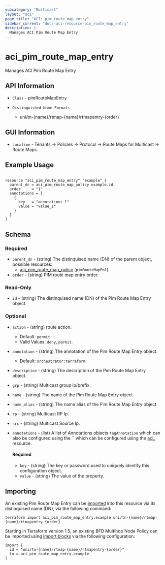 ```yaml
---
subcategory: "Multicast"
layout: "aci"
page_title: "ACI: pim_route_map_entry"
sidebar_current: "docs-aci-resource-pim_route_map_entry"
description: |-
  Manages ACI Pim Route Map Entry
---
```


# aci_pim_route_map_entry #

Manages ACI Pim Route Map Entry

## API Information ##

* `Class` - pimRouteMapEntry

* `Distinguished Name Formats`
  - uni/tn-{name}/rtmap-{name}/rtmapentry-{order}

## GUI Information ##

* `Location` - Tenants -> Policies -> Protocol -> Route Maps for Multicast -> Route Maps

## Example Usage ##

```hcl

resource "aci_pim_route_map_entry" "example" {
  parent_dn = aci_pim_route_map_policy.example.id
  order     = "1"
  annotations = [
    {
      key   = "annotations_1"
      value = "value_1"
    }
  ]
}

```

## Schema

### Required

* `parent_dn` - (string) The distinquised name (DN) of the parent object, possible resources:
  - [aci_pim_route_map_policy](https://registry.terraform.io/providers/CiscoDevNet/aci/latest/docs/resources/pim_route_map_policy) (`pimRouteMapPol`)
* `order` - (string) PIM route map entry order.

### Read-Only

* `id` - (string) The distinquised name (DN) of the Pim Route Map Entry object.

### Optional
  
* `action` - (string) route action.
  - Default: `permit`
  - Valid Values: `deny`, `permit`.
* `annotation` - (string) The annotation of the Pim Route Map Entry object.
  - Default: `orchestrator:terraform`
* `description` - (string) The description of the Pim Route Map Entry object.
* `grp` - (string) Multicast group ip/prefix.
* `name` - (string) The name of the Pim Route Map Entry object.
* `name_alias` - (string) The name alias of the Pim Route Map Entry object.
* `rp` - (string) Multicast RP Ip.
* `src` - (string) Multicast Source Ip.

* `annotations` - (list) A list of Annotations objects `tagAnnotation` which can also be configured using the  `` which can be configured using the [aci_](https://registry.terraform.io/providers/CiscoDevNet/aci/latest/docs/resources/) resource.
  
  #### Required
  
  * `key` - (string) The key or password used to uniquely identify this configuration object.
  * `value` - (string) The value of the property.

## Importing ##

An existing Pim Route Map Entry can be [imported](https://www.terraform.io/docs/import/index.html) into this resource via its distinquised name (DN), via the following command:

```
terraform import aci_pim_route_map_entry.example uni/tn-{name}/rtmap-{name}/rtmapentry-{order}
```

Starting in Terraform version 1.5, an existing BFD Multihop Node Policy can be imported 
using [import blocks](https://developer.hashicorp.com/terraform/language/import) via the following configuration:

```
import {
  id = "uni/tn-{name}/rtmap-{name}/rtmapentry-{order}"
  to = aci_pim_route_map_entry.example
}
```